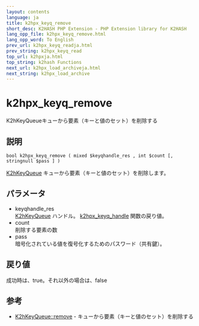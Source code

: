```yaml
---
layout: contents
language: ja
title: k2hpx_keyq_remove
short_desc: K2HASH PHP Extension - PHP Extension library for K2HASH
lang_opp_file: k2hpx_keyq_remove.html
lang_opp_word: To English
prev_url: k2hpx_keyq_readja.html
prev_string: k2hpx_keyq_read
top_url: k2hpxja.html
top_string: k2hash Functions
next_url: k2hpx_load_archiveja.html
next_string: k2hpx_load_archive
---
```


# k2hpx_keyq_remove
K2hKeyQueueキューから要素（キーと値のセット）を削除する

## 説明

```
bool k2hpx_keyq_remove ( mixed $keyqhandle_res , int $count [, stringnull $pass ] )
```

[K2hKeyQueue](k2hkq_classja.html) キューから要素（キーと値のセット）を削除します。 

## パラメータ
- keyqhandle_res  
[K2hKeyQueue](k2hkq_classja.html) ハンドル。 [k2hpx_keyq_handle](k2hpx_keyq_handleja.html) 関数の戻り値。
- count  
削除する要素の数
- pass  
暗号化されている値を復号化するためのパスワード（共有鍵）。

## 戻り値
成功時は、true。それ以外の場合は、false

## 参考
- [K2hKeyQueue::remove](k2hkq_removeja.html) - キューから要素（キーと値のセット）を削除する
